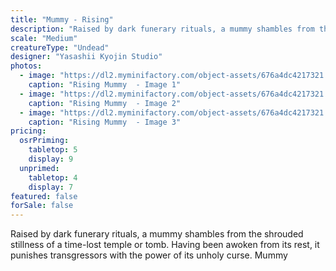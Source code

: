 ```yaml
---
title: "Mummy - Rising"
description: "Raised by dark funerary rituals, a mummy shambles from the shrouded stillness of a time-lost temple or tomb. Having been awoken from its rest, it punishes transgressors with the power of its unholy curse. Mummy"
scale: "Medium"
creatureType: "Undead"
designer: "Yasashii Kyojin Studio"
photos:
  - image: "https://dl2.myminifactory.com/object-assets/676a4dc4217321.02450339/images/720X720-Mummy_04_PS.jpg"
    caption: "Rising Mummy  - Image 1"
  - image: "https://dl2.myminifactory.com/object-assets/676a4dc4217321.02450339/images/720X720-Mummy_04_SCALE.jpg"
    caption: "Rising Mummy  - Image 2"
  - image: "https://dl2.myminifactory.com/object-assets/676a4dc4217321.02450339/images/720X720-Mummy_04_B.jpg"
    caption: "Rising Mummy  - Image 3"
pricing:
  osrPriming:
    tabletop: 5
    display: 9
  unprimed:
    tabletop: 4
    display: 7
featured: false
forSale: false
---
```


Raised by dark funerary rituals, a mummy shambles from the shrouded stillness of a time-lost temple or tomb. Having been awoken from its rest, it punishes transgressors with the power of its unholy curse. Mummy